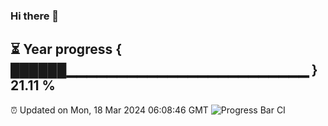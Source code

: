 ### Hi there 👋
⏳ Year progress { ██████▁▁▁▁▁▁▁▁▁▁▁▁▁▁▁▁▁▁▁▁▁▁▁▁ } 21.11 %
---
⏰ Updated on Mon, 18 Mar 2024 06:08:46 GMT
![Progress Bar CI](https://github.com/Moyi321/Moyi321/workflows/Progress%20Bar%20CI/badge.svg)
